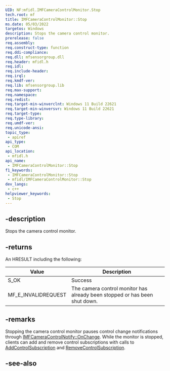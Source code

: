 ```yaml
---
UID: NF:mfidl.IMFCameraControlMonitor.Stop
tech.root: mf
title: IMFCameraControlMonitor::Stop
ms.date: 05/03/2022
targetos: Windows
description: Stops the camera control monitor.
prerelease: false
req.assembly: 
req.construct-type: function
req.ddi-compliance: 
req.dll: mfsensorgroup.dll
req.header: mfidl.h
req.idl: 
req.include-header: 
req.irql: 
req.kmdf-ver: 
req.lib: mfsensorgroup.lib
req.max-support: 
req.namespace: 
req.redist: 
req.target-min-winverclnt: Windows 11 Build 22621
req.target-min-winversvr: Windows 11 Build 22621
req.target-type: 
req.type-library: 
req.umdf-ver: 
req.unicode-ansi: 
topic_type:
 - apiref
api_type:
 - COM
api_location:
 - mfidl.h
api_name:
 - IMFCameraControlMonitor::Stop
f1_keywords:
 - IMFCameraControlMonitor::Stop
 - mfidl/IMFCameraControlMonitor::Stop
dev_langs:
 - c++
helpviewer_keywords:
 - Stop
---
```


## -description

Stops the camera control monitor.

## -returns

An HRESULT including the following:


| Value | Description |
|-------|-------------|
| S_OK  | Success     |
| MF_E_INVALIDREQUEST | The camera control monitor has already been stopped or has been shut down. |

## -remarks

Stopping the camera control monitor pauses control change notifications through [IMFCameraControlNotify::OnChange](nf-mfidl-imfcameracontrolnotify-onchange.md). While the monitor is stopped, clients can add and remove control subscriptions with calls to [AddControlSubscription](nf-mfidl-imfcameracontrolmonitor-addcontrolsubscription.md) and [RemoveControlSubscription](nf-mfidl-imfcameracontrolmonitor-removecontrolsubscription.md).



## -see-also

